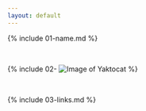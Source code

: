 ```yaml
---
layout: default
---
```


{% include 01-name.md %}

<br>

{% include 02- ![Image of Yaktocat](https://octodex.github.com/images/yaktocat.png) %}

<br>

{% include 03-links.md %}

